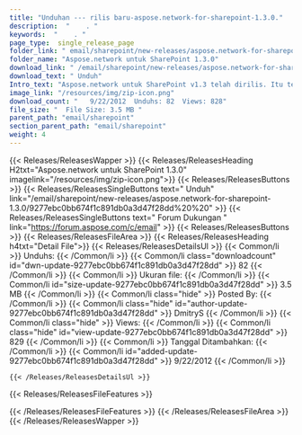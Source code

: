 ```yaml
---
title: "Unduhan --- rilis baru-aspose.network-for-sharepoint-1.3.0." 
description:  "    . " 
keywords:  "    . " 
page_type:  single_release_page
folder_link: " email/sharepoint/new-releases/aspose.network-for-sharepoint-1.3.0/"
folder_name: "Aspose.network untuk SharePoint 1.3.0"
download_link: " /email/sharepoint/new-releases/aspose.network-for-sharepoint-1.3.0/9277ebc0bb674f1c891db0a3d47f28dd"
download_text: " Unduh"
Intro_text: "Aspose.network untuk SharePoint v1.3 telah dirilis. Itu termasuk foll ..."
image_link: "/resources/img/zip-icon.png"
download_count: "   9/22/2012  Unduhs: 82  Views: 828"
file_size: "  File Size: 3.5 MB "
parent_path: "email/sharepoint"
section_parent_path: "email/sharepoint"
weight: 4
---
```


{{< Releases/ReleasesWapper >}}
  {{< Releases/ReleasesHeading H2txt="Aspose.network untuk SharePoint 1.3.0" imagelink="/resources/img/zip-icon.png">}}
  {{< Releases/ReleasesButtons >}}
    {{< Releases/ReleasesSingleButtons text=" Unduh" link="/email/sharepoint/new-releases/aspose.network-for-sharepoint-1.3.0/9277ebc0bb674f1c891db0a3d47f28dd%20%20" >}}
    {{< Releases/ReleasesSingleButtons text=" Forum Dukungan " link="https://forum.aspose.com/c/email" >}}
  {{< Releases/ReleasesButtons >}}
  {{< Releases/ReleasesFileArea >}}
    {{< Releases/ReleasesHeading h4txt="Detail File">}}
    {{< Releases/ReleasesDetailsUl >}}
            {{< Common/li  >}} Unduhs: {{< /Common/li >}} 
      {{< Common/li class="downloadcount" id="dwn-update-9277ebc0bb674f1c891db0a3d47f28dd" >}} 82 {{< /Common/li >}} 
      {{< Common/li  >}} Ukuran file: {{< /Common/li >}} 
      {{< Common/li id="size-update-9277ebc0bb674f1c891db0a3d47f28dd" >}} 3.5 MB {{< /Common/li >}} 
      {{< Common/li  class="hide" >}} Posted By: {{< /Common/li >}} 
      {{< Common/li class="hide" id="author-update-9277ebc0bb674f1c891db0a3d47f28dd" >}} DmitryS {{< /Common/li >}} 
      {{< Common/li class="hide"  >}} Views: {{< /Common/li >}} 
      {{< Common/li class="hide" id="view-update-9277ebc0bb674f1c891db0a3d47f28dd" >}} 829 {{< /Common/li >}} 
      {{< Common/li  >}} Tanggal Ditambahkan: {{< /Common/li >}} 
      {{< Common/li id="added-update-9277ebc0bb674f1c891db0a3d47f28dd" >}} 9/22/2012 {{< /Common/li >}} 

    {{< /Releases/ReleasesDetailsUl >}}

  {{< Releases/ReleasesFileFeatures >}}
      
  {{< /Releases/ReleasesFileFeatures >}}
 {{< /Releases/ReleasesFileArea >}}
{{< /Releases/ReleasesWapper >}}


